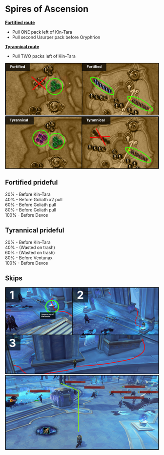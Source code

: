 # Spires of Ascension


**[Fortified route](https://raw.githubusercontent.com/holicron/Routes/main/Spires%20of%20Ascension/Spires%20of%20Ascension%20-%20Fortified.txt)**
* Pull ONE pack left of Kin-Tara
* Pull second Usurper pack before Oryphrion

**[Tyrannical route](https://raw.githubusercontent.com/holicron/Routes/main/Spires%20of%20Ascension/Spires%20of%20Ascension%20-%20Tyrannical.txt)**
* Pull TWO packs left of Kin-Tara

![Skip1](media/fortified.png) ![Skip2](media/tyrannical.png)

## Fortified prideful

20% - Before Kin-Tara\
40% - Before Goliath x2 pull\
60% - Before Goliath pull\
80% - Before Goliath pull\
100% - Before Devos

## Tyrannical prideful

20% - Before Kin-Tara\
40% - (Wasted on trash)\
60% - (Wasted on trash)\
80% - Before Ventunax\
100% - Before Devos

## Skips

![Skip1](media/SOA_skip1.png)
![Skip2](media/SOA_skip2.png)